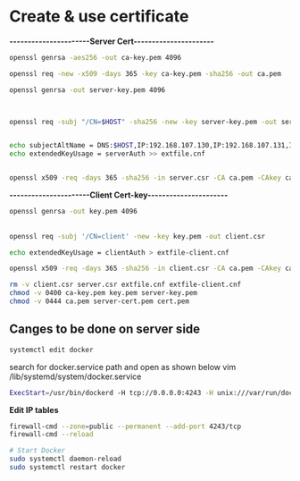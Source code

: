 # Create & use certificate

**----------------------Server Cert----------------------**
```bash
openssl genrsa -aes256 -out ca-key.pem 4096

openssl req -new -x509 -days 365 -key ca-key.pem -sha256 -out ca.pem

openssl genrsa -out server-key.pem 4096



openssl req -subj "/CN=$HOST" -sha256 -new -key server-key.pem -out server.csr


echo subjectAltName = DNS:$HOST,IP:192.168.107.130,IP:192.168.107.131,IP:192.168.107.132,IP:192.168.107.133,IP:192.168.107.134,IP:127.0.0.1 >> extfile.cnf
echo extendedKeyUsage = serverAuth >> extfile.cnf


openssl x509 -req -days 365 -sha256 -in server.csr -CA ca.pem -CAkey ca-key.pem -CAcreateserial -out server-cert.pem -extfile extfile.cnf
```
	
**----------------------Client Cert-key----------------------**
```bash
openssl genrsa -out key.pem 4096
	
	
openssl req -subj '/CN=client' -new -key key.pem -out client.csr

echo extendedKeyUsage = clientAuth > extfile-client.cnf

openssl x509 -req -days 365 -sha256 -in client.csr -CA ca.pem -CAkey ca-key.pem -CAcreateserial -out cert.pem -extfile extfile-client.cnf
```
```bash 
rm -v client.csr server.csr extfile.cnf extfile-client.cnf
chmod -v 0400 ca-key.pem key.pem server-key.pem
chmod -v 0444 ca.pem server-cert.pem cert.pem
```
## Canges to be done on server side

```bash
systemctl edit docker
```
search for docker.service path and open as shown below
vim /lib/systemd/system/docker.service 

```bash
ExecStart=/usr/bin/dockerd -H tcp://0.0.0.0:4243 -H unix:///var/run/docker.sock --tlsverify --tlscacert=/pathto/ca.pem --tlscert=/pathto/server-cert.pem  --tlskey=/pathto/server-key.pem
```
**Edit IP tables**
```bash
firewall-cmd --zone=public --permanent --add-port 4243/tcp
firewall-cmd --reload

# Start Docker
sudo systemctl daemon-reload
sudo systemctl restart docker 
```

